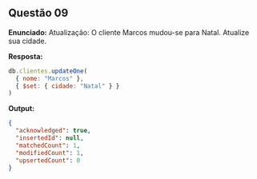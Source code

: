 ## Questão 09

**Enunciado:**
Atualização: O cliente Marcos mudou-se para Natal. Atualize sua cidade.

**Resposta:**
```js
db.clientes.updateOne(
  { nome: "Marcos" },
  { $set: { cidade: "Natal" } }
)
```

**Output:**
```json
{
  "acknowledged": true,
  "insertedId": null,
  "matchedCount": 1,
  "modifiedCount": 1,
  "upsertedCount": 0
}
```
